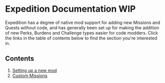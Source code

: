 # Expedition Documentation WIP

Expedition has a degree of native mod support for adding new Missions and Quests without code, and has generally been set up for making the addition of new Perks, Burdens and Challenge types easier for code modders. Click the links in the table of contents below to find the section you're interested in.

## Contents
1) [Setting up a new mod](https://github.com/LeeMoriya/ExpeditionDocumentation/blob/main/Mod%20Support.md#mod-setup)
2) [Custom Missions](https://github.com/LeeMoriya/ExpeditionDocumentation/blob/main/Mod%20Support.md#custom-missions)

